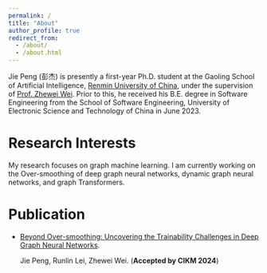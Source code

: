 ```yaml
---
permalink: /
title: "About"
author_profile: true
redirect_from: 
  - /about/
  - /about.html
---
```


Jie Peng (彭杰) is presently a first-year Ph.D. student at the Gaoling School of Artificial Intelligence, [Renmin University of China](https://www.ruc.edu.cn/), under the supervision of [Prof. Zhewei Wei](https://weizhewei.com/). Prior to this, he received his B.E. degree in Software Engineering from the School of Software Engineering, University of Electronic Science and Technology of China in June 2023.

Research Interests
======
My research focuses on graph machine learning. I am currently working on the Over-smoothing of deep graph neural networks, dynamic graph neural networks, and graph Transformers.


Publication
======
* [Beyond Over-smoothing: Uncovering the Trainability Challenges in Deep Graph Neural Networks](https://lucas-pj.github.io/publication/BeyondOversmoothing).

  Jie Peng, Runlin Lei, Zhewei Wei. (**Accepted by CIKM 2024**)
